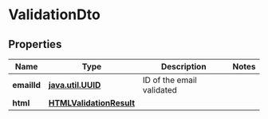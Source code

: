 
# ValidationDto

## Properties
Name | Type | Description | Notes
------------ | ------------- | ------------- | -------------
**emailId** | [**java.util.UUID**](java.util.UUID) | ID of the email validated | 
**html** | [**HTMLValidationResult**](HTMLValidationResult) |  | 



